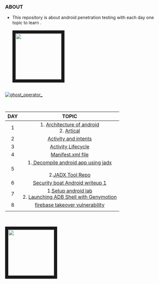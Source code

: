###  ABOUT 
   + This repository is about android penetration testing with each day one topic to learn .<br><br>
   <img src="https://i.ibb.co/1MjPS8y/App-Hacking-feature.png" align="center" height="150" width="150" border="10"><br><br>
   <p align="left"> <a href="https://twitter.com/ghost_operator_" target="blank"><img src="https://img.shields.io/twitter/follow/ghost_operator_?logo=twitter&style=for-the-badge" alt="ghost_operator_" /></a> </p><br>
   
 
 | DAY               |             TOPIC                                                                                               |
 |        :------:       |        :---------------:                                                                                        |
|  1| 1.  [Architecture of android](https://youtu.be/TwXuY2w7Zv0)<br>2.  [Artical](https://www.javatpoint.com/android-software-stack) |
|2| [Activity and intents](https://www.philadelphia.edu.jo/academics/shanna/uploads/2.1%20Activities%20and%20Intents.pdf)|
|3|[Activity Lifecycle ](https://youtu.be/jUmqYE2iWiI)|
|4| [Manifest.xml file](https://docs.kony.com/konylibrary/visualizer/visualizer_user_guide/Content/AndroidManifest_File.htm)|
|5|1.[ Decompile android app using jadx](https://youtu.be/WI9dwvzNBkY)<br><br>2.[JADX Tool Repo](https://github.com/skylot/jadx)|
|6|[Security boat Android writeup 1](https://securityboat.in/getting-started-into-android-secuirty/)|
|7|1.[Setup android lab](https://youtu.be/o8cNJwpV2YQ)<br> 2. [Launching ADB Shell with Genymotion](https://youtu.be/8Ldu_pc4m54)|
|8|[firebase takeover vulnerability](https://youtu.be/rKAQrkZSiGY)| 
 ||| 
  <br><br>
<img src="https://i.ibb.co/NK3bc8k/404-old-owasp.png" align="center" height="150" width="150" border="10"><br><br>











